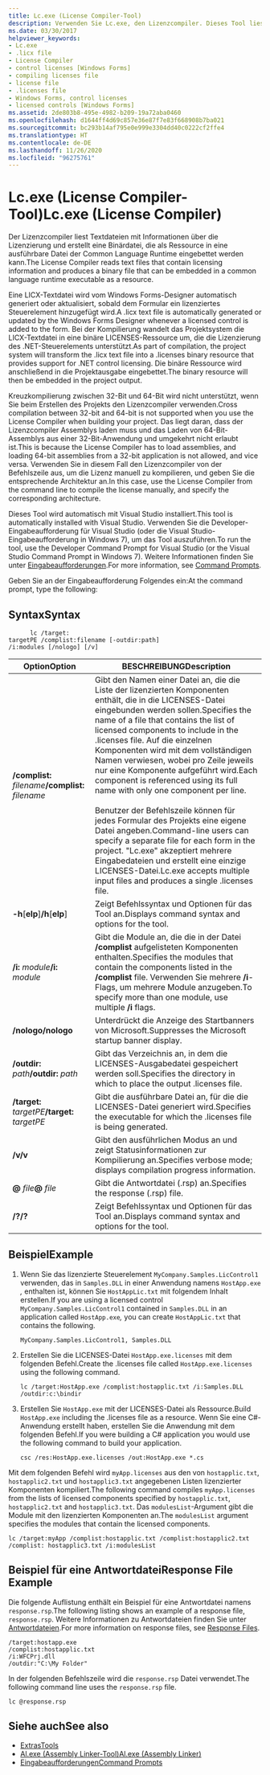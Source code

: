 ```yaml
---
title: Lc.exe (License Compiler-Tool)
description: Verwenden Sie Lc.exe, den Lizenzcompiler. Dieses Tool liest Textdateien mit Lizenzierungsinformationen und erstellt eine Binärdatei, die als Ressource in eine ausführbare Datei für die CLR eingebettet werden soll.
ms.date: 03/30/2017
helpviewer_keywords:
- Lc.exe
- .licx file
- License Compiler
- control licenses [Windows Forms]
- compiling licenses file
- license file
- .licenses file
- Windows Forms, control licenses
- licensed controls [Windows Forms]
ms.assetid: 2de803b8-495e-4982-b209-19a72aba0460
ms.openlocfilehash: d1644ff4d69c857e36e87f7e83f668908b7ba021
ms.sourcegitcommit: bc293b14af795e0e999e3304dd40c0222cf2ffe4
ms.translationtype: HT
ms.contentlocale: de-DE
ms.lasthandoff: 11/26/2020
ms.locfileid: "96275761"
---
```

# <a name="lcexe-license-compiler"></a><span data-ttu-id="dbc5f-104">Lc.exe (License Compiler-Tool)</span><span class="sxs-lookup"><span data-stu-id="dbc5f-104">Lc.exe (License Compiler)</span></span>

<span data-ttu-id="dbc5f-105">Der Lizenzcompiler liest Textdateien mit Informationen über die Lizenzierung und erstellt eine Binärdatei, die als Ressource in eine ausführbare Datei der Common Language Runtime eingebettet werden kann.</span><span class="sxs-lookup"><span data-stu-id="dbc5f-105">The License Compiler reads text files that contain licensing information and produces a binary file that can be embedded in a common language runtime executable as a resource.</span></span>  
  
 <span data-ttu-id="dbc5f-106">Eine LICX-Textdatei wird vom Windows Forms-Designer automatisch generiert oder aktualisiert, sobald dem Formular ein lizenziertes Steuerelement hinzugefügt wird.</span><span class="sxs-lookup"><span data-stu-id="dbc5f-106">A .licx text file is automatically generated or updated by the Windows Forms Designer whenever a licensed control is added to the form.</span></span> <span data-ttu-id="dbc5f-107">Bei der Kompilierung wandelt das Projektsystem die LICX-Textdatei in eine binäre LICENSES-Ressource um, die die Lizenzierung des .NET-Steuerelements unterstützt.</span><span class="sxs-lookup"><span data-stu-id="dbc5f-107">As part of compilation, the project system will transform the .licx text file into a .licenses binary resource that provides support for .NET control licensing.</span></span> <span data-ttu-id="dbc5f-108">Die binäre Ressource wird anschließend in die Projektausgabe eingebettet.</span><span class="sxs-lookup"><span data-stu-id="dbc5f-108">The binary resource will then be embedded in the project output.</span></span>  
  
 <span data-ttu-id="dbc5f-109">Kreuzkompilierung zwischen 32-Bit und 64-Bit wird nicht unterstützt, wenn Sie beim Erstellen des Projekts den Lizenzcompiler verwenden.</span><span class="sxs-lookup"><span data-stu-id="dbc5f-109">Cross compilation between 32-bit and 64-bit is not supported when you use the License Compiler when building your project.</span></span> <span data-ttu-id="dbc5f-110">Das liegt daran, dass der Lizenzcompiler Assemblys laden muss und das Laden von 64-Bit-Assemblys aus einer 32-Bit-Anwendung und umgekehrt nicht erlaubt ist.</span><span class="sxs-lookup"><span data-stu-id="dbc5f-110">This is because the License Compiler has to load assemblies, and loading 64-bit assemblies from a 32-bit application is not allowed, and vice versa.</span></span> <span data-ttu-id="dbc5f-111">Verwenden Sie in diesem Fall den Lizenzcompiler von der Befehlszeile aus, um die Lizenz manuell zu kompilieren, und geben Sie die entsprechende Architektur an.</span><span class="sxs-lookup"><span data-stu-id="dbc5f-111">In this case, use the License Compiler from the command line to compile the license manually, and specify the corresponding architecture.</span></span>  
  
 <span data-ttu-id="dbc5f-112">Dieses Tool wird automatisch mit Visual Studio installiert.</span><span class="sxs-lookup"><span data-stu-id="dbc5f-112">This tool is automatically installed with Visual Studio.</span></span> <span data-ttu-id="dbc5f-113">Verwenden Sie die Developer-Eingabeaufforderung für Visual Studio (oder die Visual Studio-Eingabeaufforderung in Windows 7), um das Tool auszuführen.</span><span class="sxs-lookup"><span data-stu-id="dbc5f-113">To run the tool, use the Developer Command Prompt for Visual Studio (or the Visual Studio Command Prompt in Windows 7).</span></span> <span data-ttu-id="dbc5f-114">Weitere Informationen finden Sie unter [Eingabeaufforderungen](developer-command-prompt-for-vs.md).</span><span class="sxs-lookup"><span data-stu-id="dbc5f-114">For more information, see [Command Prompts](developer-command-prompt-for-vs.md).</span></span>  
  
 <span data-ttu-id="dbc5f-115">Geben Sie an der Eingabeaufforderung Folgendes ein:</span><span class="sxs-lookup"><span data-stu-id="dbc5f-115">At the command prompt, type the following:</span></span>  
  
## <a name="syntax"></a><span data-ttu-id="dbc5f-116">Syntax</span><span class="sxs-lookup"><span data-stu-id="dbc5f-116">Syntax</span></span>  
  
```console
      lc /target:  
targetPE /complist:filename [-outdir:path]  
/i:modules [/nologo] [/v]  
```  
  
|<span data-ttu-id="dbc5f-117">Option</span><span class="sxs-lookup"><span data-stu-id="dbc5f-117">Option</span></span>|<span data-ttu-id="dbc5f-118">BESCHREIBUNG</span><span class="sxs-lookup"><span data-stu-id="dbc5f-118">Description</span></span>|  
|------------|-----------------|  
|<span data-ttu-id="dbc5f-119">**/complist:** *filename*</span><span class="sxs-lookup"><span data-stu-id="dbc5f-119">**/complist:** *filename*</span></span>|<span data-ttu-id="dbc5f-120">Gibt den Namen einer Datei an, die die Liste der lizenzierten Komponenten enthält, die in die LICENSES-Datei eingebunden werden sollen.</span><span class="sxs-lookup"><span data-stu-id="dbc5f-120">Specifies the name of a file that contains the list of licensed components to include in the .licenses file.</span></span> <span data-ttu-id="dbc5f-121">Auf die einzelnen Komponenten wird mit dem vollständigen Namen verwiesen, wobei pro Zeile jeweils nur eine Komponente aufgeführt wird.</span><span class="sxs-lookup"><span data-stu-id="dbc5f-121">Each component is referenced using its full name with only one component per line.</span></span><br /><br /> <span data-ttu-id="dbc5f-122">Benutzer der Befehlszeile können für jedes Formular des Projekts eine eigene Datei angeben.</span><span class="sxs-lookup"><span data-stu-id="dbc5f-122">Command-line users can specify a separate file for each form in the project.</span></span> <span data-ttu-id="dbc5f-123">"Lc.exe" akzeptiert mehrere Eingabedateien und erstellt eine einzige LICENSES-Datei.</span><span class="sxs-lookup"><span data-stu-id="dbc5f-123">Lc.exe accepts multiple input files and produces a single .licenses file.</span></span>|  
|<span data-ttu-id="dbc5f-124">**-h**[**elp**]</span><span class="sxs-lookup"><span data-stu-id="dbc5f-124">**/h**[**elp**]</span></span>|<span data-ttu-id="dbc5f-125">Zeigt Befehlssyntax und Optionen für das Tool an.</span><span class="sxs-lookup"><span data-stu-id="dbc5f-125">Displays command syntax and options for the tool.</span></span>|  
|<span data-ttu-id="dbc5f-126">**/i:** *module*</span><span class="sxs-lookup"><span data-stu-id="dbc5f-126">**/i:** *module*</span></span>|<span data-ttu-id="dbc5f-127">Gibt die Module an, die die in der Datei **/complist** aufgelisteten Komponenten enthalten.</span><span class="sxs-lookup"><span data-stu-id="dbc5f-127">Specifies the modules that contain the components listed in the **/complist** file.</span></span> <span data-ttu-id="dbc5f-128">Verwenden Sie mehrere **/i**-Flags, um mehrere Module anzugeben.</span><span class="sxs-lookup"><span data-stu-id="dbc5f-128">To specify more than one module, use multiple **/i** flags.</span></span>|  
|<span data-ttu-id="dbc5f-129">**/nologo**</span><span class="sxs-lookup"><span data-stu-id="dbc5f-129">**/nologo**</span></span>|<span data-ttu-id="dbc5f-130">Unterdrückt die Anzeige des Startbanners von Microsoft.</span><span class="sxs-lookup"><span data-stu-id="dbc5f-130">Suppresses the Microsoft startup banner display.</span></span>|  
|<span data-ttu-id="dbc5f-131">**/outdir:** *path*</span><span class="sxs-lookup"><span data-stu-id="dbc5f-131">**/outdir:** *path*</span></span>|<span data-ttu-id="dbc5f-132">Gibt das Verzeichnis an, in dem die LICENSES-Ausgabedatei gespeichert werden soll.</span><span class="sxs-lookup"><span data-stu-id="dbc5f-132">Specifies the directory in which to place the output .licenses file.</span></span>|  
|<span data-ttu-id="dbc5f-133">**/target:** *targetPE*</span><span class="sxs-lookup"><span data-stu-id="dbc5f-133">**/target:** *targetPE*</span></span>|<span data-ttu-id="dbc5f-134">Gibt die ausführbare Datei an, für die die LICENSES-Datei generiert wird.</span><span class="sxs-lookup"><span data-stu-id="dbc5f-134">Specifies the executable for which the .licenses file is being generated.</span></span>|  
|<span data-ttu-id="dbc5f-135">**/v**</span><span class="sxs-lookup"><span data-stu-id="dbc5f-135">**/v**</span></span>|<span data-ttu-id="dbc5f-136">Gibt den ausführlichen Modus an und zeigt Statusinformationen zur Kompilierung an.</span><span class="sxs-lookup"><span data-stu-id="dbc5f-136">Specifies verbose mode; displays compilation progress information.</span></span>|  
|<span data-ttu-id="dbc5f-137">**@** *file*</span><span class="sxs-lookup"><span data-stu-id="dbc5f-137">**@** *file*</span></span>|<span data-ttu-id="dbc5f-138">Gibt die Antwortdatei (.rsp) an.</span><span class="sxs-lookup"><span data-stu-id="dbc5f-138">Specifies the response (.rsp) file.</span></span>|  
|<span data-ttu-id="dbc5f-139">**/?**</span><span class="sxs-lookup"><span data-stu-id="dbc5f-139">**/?**</span></span>|<span data-ttu-id="dbc5f-140">Zeigt Befehlssyntax und Optionen für das Tool an.</span><span class="sxs-lookup"><span data-stu-id="dbc5f-140">Displays command syntax and options for the tool.</span></span>|  
  
## <a name="example"></a><span data-ttu-id="dbc5f-141">Beispiel</span><span class="sxs-lookup"><span data-stu-id="dbc5f-141">Example</span></span>  
  
1. <span data-ttu-id="dbc5f-142">Wenn Sie das lizenzierte Steuerelement `MyCompany.Samples.LicControl1` verwenden, das in `Samples.DLL` in einer Anwendung namens `HostApp.exe` *,* enthalten ist, können Sie `HostAppLic.txt` mit folgendem Inhalt erstellen.</span><span class="sxs-lookup"><span data-stu-id="dbc5f-142">If you are using a licensed control `MyCompany.Samples.LicControl1` contained in `Samples.DLL` in an application called `HostApp.exe`*,* you can create `HostAppLic.txt` that contains the following.</span></span>  
  
    ```text
    MyCompany.Samples.LicControl1, Samples.DLL  
    ```  
  
2. <span data-ttu-id="dbc5f-143">Erstellen Sie die LICENSES-Datei `HostApp.exe.licenses` mit dem folgenden Befehl.</span><span class="sxs-lookup"><span data-stu-id="dbc5f-143">Create the .licenses file called `HostApp.exe.licenses` using the following command.</span></span>  
  
    ```console  
    lc /target:HostApp.exe /complist:hostapplic.txt /i:Samples.DLL /outdir:c:\bindir  
    ```  
  
3. <span data-ttu-id="dbc5f-144">Erstellen Sie `HostApp.exe` mit der LICENSES-Datei als Ressource.</span><span class="sxs-lookup"><span data-stu-id="dbc5f-144">Build `HostApp.exe` including the .licenses file as a resource.</span></span> <span data-ttu-id="dbc5f-145">Wenn Sie eine C#-Anwendung erstellt haben, erstellen Sie die Anwendung mit dem folgenden Befehl.</span><span class="sxs-lookup"><span data-stu-id="dbc5f-145">If you were building a C# application you would use the following command to build your application.</span></span>  
  
    ```console
    csc /res:HostApp.exe.licenses /out:HostApp.exe *.cs  
    ```  
  
 <span data-ttu-id="dbc5f-146">Mit dem folgenden Befehl wird `myApp.licenses` aus den von `hostapplic.txt`, `hostapplic2.txt` und `hostapplic3.txt` angegebenen Listen lizenzierter Komponenten kompiliert.</span><span class="sxs-lookup"><span data-stu-id="dbc5f-146">The following command compiles `myApp.licenses` from the lists of licensed components specified by `hostapplic.txt`, `hostapplic2.txt` and `hostapplic3.txt`.</span></span> <span data-ttu-id="dbc5f-147">Das `modulesList`-Argument gibt die Module mit den lizenzierten Komponenten an.</span><span class="sxs-lookup"><span data-stu-id="dbc5f-147">The `modulesList` argument specifies the modules that contain the licensed components.</span></span>  
  
```console  
lc /target:myApp /complist:hostapplic.txt /complist:hostapplic2.txt /complist: hostapplic3.txt /i:modulesList  
```  
  
## <a name="response-file-example"></a><span data-ttu-id="dbc5f-148">Beispiel für eine Antwortdatei</span><span class="sxs-lookup"><span data-stu-id="dbc5f-148">Response File Example</span></span>  

 <span data-ttu-id="dbc5f-149">Die folgende Auflistung enthält ein Beispiel für eine Antwortdatei namens `response.rsp`.</span><span class="sxs-lookup"><span data-stu-id="dbc5f-149">The following listing shows an example of a response file, `response.rsp`.</span></span> <span data-ttu-id="dbc5f-150">Weitere Informationen zu Antwortdateien finden Sie unter [Antwortdateien](/visualstudio/msbuild/msbuild-response-files).</span><span class="sxs-lookup"><span data-stu-id="dbc5f-150">For more information on response files, see [Response Files](/visualstudio/msbuild/msbuild-response-files).</span></span>  
  
```text  
/target:hostapp.exe  
/complist:hostapplic.txt
/i:WFCPrj.dll
/outdir:"C:\My Folder"  
```  
  
 <span data-ttu-id="dbc5f-151">In der folgenden Befehlszeile wird die `response.rsp` Datei verwendet.</span><span class="sxs-lookup"><span data-stu-id="dbc5f-151">The following command line uses the `response.rsp` file.</span></span>  
  
```console  
lc @response.rsp  
```  
  
## <a name="see-also"></a><span data-ttu-id="dbc5f-152">Siehe auch</span><span class="sxs-lookup"><span data-stu-id="dbc5f-152">See also</span></span>

- [<span data-ttu-id="dbc5f-153">Extras</span><span class="sxs-lookup"><span data-stu-id="dbc5f-153">Tools</span></span>](index.md)
- [<span data-ttu-id="dbc5f-154">Al.exe (Assembly Linker-Tool)</span><span class="sxs-lookup"><span data-stu-id="dbc5f-154">Al.exe (Assembly Linker)</span></span>](al-exe-assembly-linker.md)
- [<span data-ttu-id="dbc5f-155">Eingabeaufforderungen</span><span class="sxs-lookup"><span data-stu-id="dbc5f-155">Command Prompts</span></span>](developer-command-prompt-for-vs.md)
